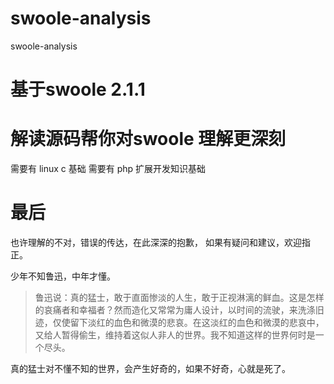 # swoole-analysis
swoole-analysis

# 基于swoole  2.1.1 

# 解读源码帮你对swoole 理解更深刻
 
需要有 linux c 基础
需要有 php 扩展开发知识基础


# 最后
也许理解的不对，错误的传达，在此深深的抱歉，
如果有疑问和建议，欢迎指正。


少年不知鲁迅，中年才懂。

> 鲁迅说：真的猛士，敢于直面惨淡的人生，敢于正视淋漓的鲜血。这是怎样的哀痛者和幸福者？然而造化又常常为庸人设计，以时间的流驶，来洗涤旧迹，仅使留下淡红的血色和微漠的悲哀。在这淡红的血色和微漠的悲哀中，又给人暂得偷生，维持着这似人非人的世界。我不知道这样的世界何时是一个尽头。

真的猛士对不懂不知的世界，会产生好奇的，如果不好奇，心就是死了。

